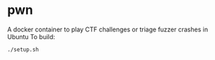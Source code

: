 # pwn
A docker container to play CTF challenges or triage fuzzer crashes in Ubuntu
To build:

```
./setup.sh
```
